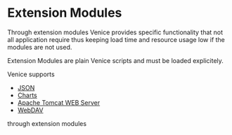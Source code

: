 # Extension Modules

Through extension modules Venice provides specific functionality
that not all application require thus keeping load time and 
resource usage low if the modules are not used.

Extension Modules are plain Venice scripts and must be loaded 
explicitely.

Venice supports

* [JSON](ext-json.md)
* [Charts](ext-charts.md)
* [Apache Tomcat WEB Server](ext-tomcat.md)
* [WebDAV](ext-webdav.md)

through extension modules
  




